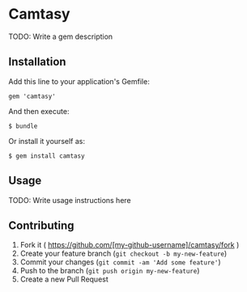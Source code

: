 # Camtasy

TODO: Write a gem description

## Installation

Add this line to your application's Gemfile:

    gem 'camtasy'

And then execute:

    $ bundle

Or install it yourself as:

    $ gem install camtasy

## Usage

TODO: Write usage instructions here

## Contributing

1. Fork it ( https://github.com/[my-github-username]/camtasy/fork )
2. Create your feature branch (`git checkout -b my-new-feature`)
3. Commit your changes (`git commit -am 'Add some feature'`)
4. Push to the branch (`git push origin my-new-feature`)
5. Create a new Pull Request
